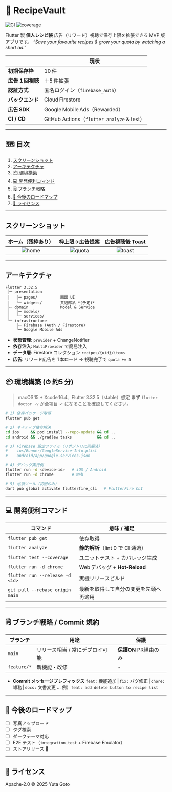 # 🍳 RecipeVault

![CI](https://github.com/gotty412/RecipeVault/actions/workflows/flutter_ci.yml/badge.svg)
![coverage](https://img.shields.io/codecov/c/github/gotty412/RecipeVault?logo=codecov)

Flutter 製 **個人レシピ帳**
広告（リワード）視聴で保存上限を拡張できる MVP 版アプリです。
*“Save your favourite recipes & grow your quota by watching a short ad.”*

|              | 現状                                       |
| ------------ | ---------------------------------------- |
| **初期保存枠**    | 10 件                                     |
| **広告 1 回視聴** | ＋5 件拡張                                   |
| **認証方式**     | 匿名ログイン（`firebase_auth`）                  |
| **バックエンド**   | Cloud Firestore                          |
| **広告 SDK**   | Google Mobile Ads（Rewarded）              |
| **CI / CD**  | GitHub Actions（`flutter analyze` & test） |

---

## 🗺️ 目次

1. [スクリーンショット](#スクリーンショット)
2. [アーキテクチャ](#アーキテクチャ)
3. [📦 環境構築](#-環境構築-約5-分)
4. [💻 開発便利コマンド](#-開発便利コマンド)
5. [🗒️ ブランチ戦略](#️-ブランチ戦略--commit-規約)
6. [📍 今後のロードマップ](#-今後のロードマップ)
7. [🪪 ライセンス](#-ライセンス)

---

## スクリーンショット

|          ホーム（残枠あり）         |           枠上限→広告提案           |          広告視聴後 Toast         |
| :------------------------: | :--------------------------: | :--------------------------: |
| ![home](docs/img/home.png) | ![quota](docs/img/quota.png) | ![toast](docs/img/toast.png) |

---

## アーキテクチャ

```
Flutter 3.32.5
 ├─ presentation
 │   ├─ pages/          画面 UI
 │   └─ widgets/        共通部品 *(予定)*
 ├─ domain              Model & Service
 │   ├─ models/
 │   └─ services/
 └─ infrastructure
     ├─ Firebase (Auth / Firestore)
     └─ Google Mobile Ads
```

* **状態管理**: `provider` + ChangeNotifier
* **依存注入**: `MultiProvider` で簡易注入
* **データ層**: Firestore コレクション `recipes/{uid}/items`
* **広告**: リワード広告を 1 本ロード → 視聴完了で `quota += 5`

---

## 📦 環境構築 (⏱ 約5 分)

> macOS 15 + Xcode 16.4、Flutter 3.32.5（stable）想定
> **まず** `flutter doctor -v` が全項目 ✓ になることを確認してください。

```bash
# 1) 依存パッケージ取得
flutter pub get

# 2) ネイティブ依存解決
cd ios     && pod install --repo-update && cd ..
cd android && ./gradlew tasks           && cd ..

# 3) Firebase 設定ファイル（リポジトリに同梱済）
#    ios/Runner/GoogleService-Info.plist
#    android/app/google-services.json

# 4) デバッグ実行例
flutter run -d <device‑id>   # iOS / Android
flutter run -d chrome        # Web

# 5) 必須ツール（初回のみ）
dart pub global activate flutterfire_cli   # FlutterFire CLI
```

---

## 💻 開発便利コマンド

| コマンド                            | 意味 / 補足                   |
| ------------------------------- | ------------------------- |
| `flutter pub get`               | 依存取得                      |
| `flutter analyze`               | **静的解析**（lint 0 で CI 通過）  |
| `flutter test --coverage`       | ユニットテスト + カバレッジ生成         |
| `flutter run -d chrome`         | Web デバッグ + **Hot‑Reload** |
| `flutter run --release -d <id>` | 実機リリースビルド                 |
| `git pull --rebase origin main` | 最新を取得して自分の変更を先頭へ再適用       |

---

## 🗒️ ブランチ戦略 / Commit 規約

| ブランチ        | 用途                | 保護              |
| ----------- | ----------------- | --------------- |
| `main`      | リリース相当 / 常にデプロイ可能 | **保護ON** PR経由のみ |
| `feature/*` | 新機能・改修            | -               |

* **Commit メッセージプレフィックス**
  `feat:` 機能追加 | `fix:` バグ修正 | `chore:` 雑務 | `docs:` 文書変更 ...
  例）`feat: add delete button to recipe list`

---

## 📍 今後のロードマップ

* [ ] 写真アップロード
* [ ] タグ検索
* [ ] ダークテーマ対応
* [ ] E2E テスト（`integration_test` + Firebase Emulator）
* [ ] ストアリリース 🛫

---

## 🪪 ライセンス

Apache‑2.0
© 2025 Yuta Goto
